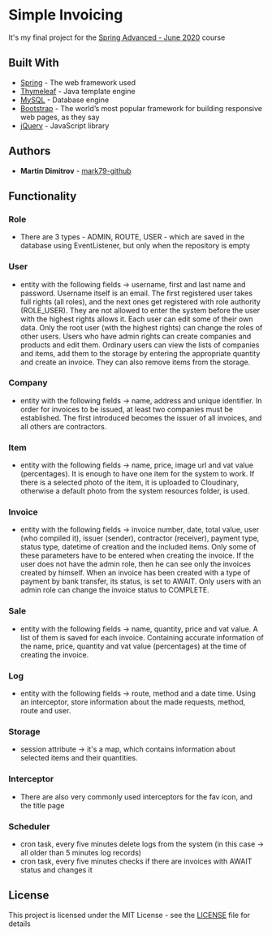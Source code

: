 # Simple Invoicing

It's my final project for the [Spring Advanced - June 2020](https://softuni.bg/trainings/3026/spring-advanced-june-2020/internal) course

## Built With

* [Spring](https://spring.io/) - The web framework used
* [Thymeleaf](https://www.thymeleaf.org/) - Java template engine
* [MySQL](https://www.mysql.com/) - Database engine
* [Bootstrap](https://getbootstrap.com/) - The world’s most popular framework for building responsive web pages, as they say
* [jQuery](https://jquery.com/) - JavaScript library

## Authors

* **Martin Dimitrov** - [mark79-github](https://github.com/mark79-github/)

## Functionality

### Role

* There are 3 types - ADMIN, ROUTE, USER - which are saved in the database using EventListener, but only when the repository is empty

### User

* entity with the following fields -> username, first and last name and password. Username itself is an email. Тhe first registered user takes full rights (all roles), and the next ones get registered with role authority (ROLE_USER). They are not allowed to enter the system before the user with the highest rights allows it. Each user can edit some of their own data. Only the root user (with the highest rights) can change the roles of other users. Users who have admin rights can create companies and products and edit them. Ordinary users can view the lists of companies and items, add them to the storage by entering the appropriate quantity and create an invoice. They can also remove items from the storage. 

### Company

* entity with the following fields -> name, address and unique identifier. In order for invoices to be issued, at least two companies must be established. The first introduced becomes the issuer of all invoices, and all others are contractors. 

### Item

* entity with the following fields -> name, price, image url and vat value (percentages). It is enough to have one item for the system to work. If there is a selected photo of the item, it is uploaded to Cloudinary, otherwise a default photo from the system resources folder, is used.

### Invoice

* entity with the following fields -> invoice number, date, total value, user (who compiled it), issuer (sender), contractor (receiver), payment type, status type, datetime of creation and the included items. Only some of these parameters have to be entered when creating the invoice. If the user does not have the admin role, then he can see only the invoices created by himself. When an invoice has been created with a type of payment by bank transfer, its status, is set to AWAIT. Only users with an admin role can change the invoice status to COMPLETE.

### Sale

* entity with the following fields -> name, quantity, price and vat value. A list of them is saved for each invoice. Containing accurate information of the name, price, quantity and vat value (percentages) at the time of creating the invoice.

### Log

* entity with the following fields -> route, method and a date time. Using an interceptor, store information about the made requests, method, route and user.

### Storage

* session attribute -> it's a map, which contains information about selected items and their quantities.

### Interceptor

* There are also very commonly used interceptors for the fav icon, and the title page

### Scheduler

* cron task, every five minutes delete logs from the system (in this case -> all older than 5 minutes log records)
* cron task, every five minutes checks if there are invoices with AWAIT status and changes it

## License

This project is licensed under the MIT License - see the [LICENSE](LICENSE) file for details

